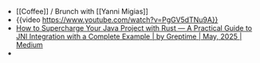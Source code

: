 - [[Coffee]] / Brunch with [[Yanni Migias]]
- {{video https://www.youtube.com/watch?v=PgGV5dTNu9A}}
- [How to Supercharge Your Java Project with Rust — A Practical Guide to JNI Integration with a Complete Example | by Greptime | May, 2025 | Medium](https://medium.com/@greptime/how-to-supercharge-your-java-project-with-rust-a-practical-guide-to-jni-integration-with-a-86f60e9708b8)
-